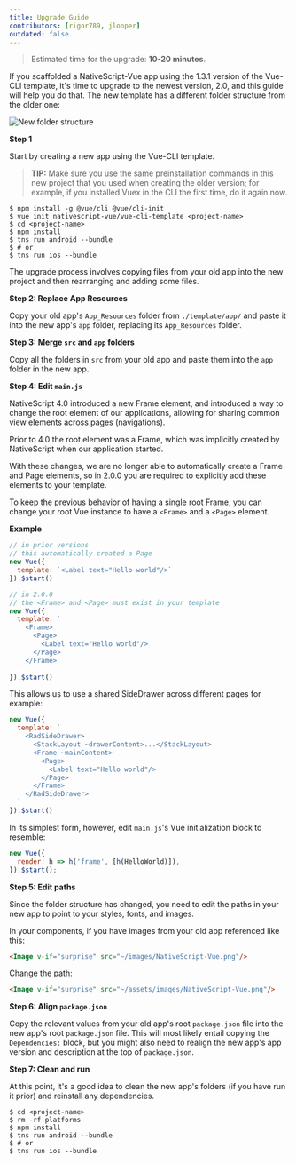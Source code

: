 ```yaml
---
title: Upgrade Guide
contributors: [rigor789, jlooper]
outdated: false
---
```


> Estimated time for the upgrade: **10-20 minutes**.

If you scaffolded a NativeScript-Vue app using the 1.3.1 version of the Vue-CLI template, it's time to upgrade to the newest version, 2.0, and this guide will help you do that. The new template has a different folder structure from the older one:

![New folder structure](/screenshots/old-new-folder-structure.png)

**Step 1**

Start by creating a new app using the Vue-CLI template.

> **TIP:** Make sure you use the same preinstallation commands in this new project that you used when creating the older version; for example, if you installed Vuex in the CLI the first time, do it again now.

```shell
$ npm install -g @vue/cli @vue/cli-init
$ vue init nativescript-vue/vue-cli-template <project-name>
$ cd <project-name>
$ npm install
$ tns run android --bundle
$ # or
$ tns run ios --bundle
```

The upgrade process involves copying files from your old app into the new project and then rearranging and adding some files.

**Step 2: Replace App Resources**

Copy your old app's `App_Resources` folder from `./template/app/` and paste it into the new app's `app` folder, replacing its `App_Resources` folder.

**Step 3: Merge `src` and `app` folders**

Copy all the folders in `src` from your old app and paste them into the `app` folder in the new app.

**Step 4: Edit `main.js`**

NativeScript 4.0 introduced a new Frame element, and introduced a way to change the root element of our applications, allowing for sharing common view elements across pages (navigations).

Prior to 4.0 the root element was a Frame, which was implicitly created by NativeScript when our application started.

With these changes, we are no longer able to automatically create a Frame and Page elements, so in 2.0.0 you are required to explicitly add these elements to your template.

To keep the previous behavior of having a single root Frame, you can change your root Vue instance to have a `<Frame>` and a `<Page>` element.

**Example**

```js
// in prior versions
// this automatically created a Page
new Vue({
  template: `<Label text="Hello world"/>`
}).$start()
```

```js
// in 2.0.0
// the <Frame> and <Page> must exist in your template
new Vue({
  template: `
    <Frame>
      <Page>
        <Label text="Hello world"/>
      </Page>
    </Frame>
  `
}).$start()
```

This allows us to use a shared SideDrawer across different pages for example:

```js
new Vue({
  template: `
    <RadSideDrawer>
      <StackLayout ~drawerContent>...</StackLayout>
      <Frame ~mainContent>
        <Page>
          <Label text="Hello world"/>
        </Page>
      </Frame>
    </RadSideDrawer>
  `
}).$start()
```

In its simplest form, however, edit `main.js`'s Vue initialization block to resemble:

```js
new Vue({
  render: h => h('frame', [h(HelloWorld)]),
}).$start();
```

**Step 5: Edit paths**

Since the folder structure has changed, you need to edit the paths in your new app to point to your styles, fonts, and images.

In your components, if you have images from your old app referenced like this:

```HTML
<Image v-if="surprise" src="~/images/NativeScript-Vue.png"/>
```

Change the path:

```HTML
<Image v-if="surprise" src="~/assets/images/NativeScript-Vue.png"/>
```

**Step 6: Align `package.json`**

Copy the relevant values from your old app's root `package.json` file into the new app's root `package.json` file. This will most likely entail copying the `Dependencies:` block, but you might also need to realign the new app's app version and description at the top of `package.json`.

**Step 7: Clean and run**

At this point, it's a good idea to clean the new app's folders (if you have run it prior) and reinstall any dependencies.

```shell
$ cd <project-name>
$ rm -rf platforms
$ npm install
$ tns run android --bundle
$ # or
$ tns run ios --bundle
```
